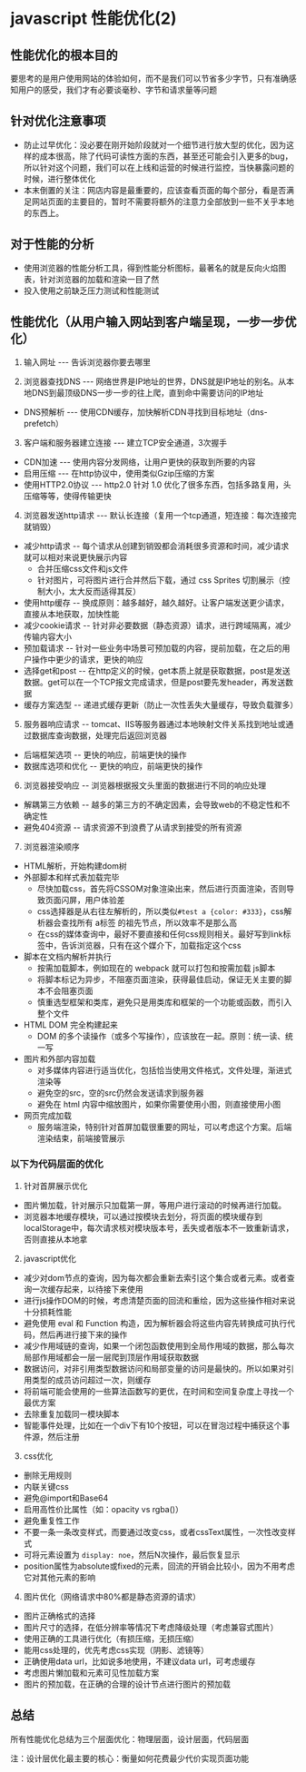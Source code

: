 # javascript 性能优化(2)

## 性能优化的根本目的

要思考的是用户使用网站的体验如何，而不是我们可以节省多少字节，只有准确感知用户的感受，我们才有必要谈毫秒、字节和请求量等问题

## 针对优化注意事项

- 防止过早优化：没必要在刚开始阶段就对一个细节进行放大型的优化，因为这样的成本很高，除了代码可读性方面的东西，甚至还可能会引入更多的bug，所以针对这个问题，我们可以在上线和运营的时候进行监控，当快暴露问题的时候，进行整体优化
- 本末倒置的关注：网店内容是最重要的，应该查看页面的每个部分，看是否满足网站页面的主要目的，暂时不需要将额外的注意力全部放到一些不关乎本地的东西上。

## 对于性能的分析

- 使用浏览器的性能分析工具，得到性能分析图标，最著名的就是反向火焰图表，针对浏览器的加载和渲染一目了然
- 投入使用之前缺乏压力测试和性能测试

## 性能优化（从用户输入网站到客户端呈现，一步一步优化）

1. 输入网址 --- 告诉浏览器你要去哪里

2. 浏览器查找DNS --- 网络世界是IP地址的世界，DNS就是IP地址的别名。从本地DNS到最顶级DNS一步一步的往上爬，直到命中需要访问的IP地址
  - DNS预解析 --- 使用CDN缓存，加快解析CDN寻找到目标地址（dns-prefetch）
  
3. 客户端和服务器建立连接 --- 建立TCP安全通道，3次握手
  - CDN加速 --- 使用内容分发网络，让用户更快的获取到所要的内容
  - 启用压缩 --- 在http协议中，使用类似Gzip压缩的方案
  - 使用HTTP2.0协议 --- http2.0 针对 1.0 优化了很多东西，包括多路复用，头压缩等等，使得传输更快

4. 浏览器发送http请求 --- 默认长连接（复用一个tcp通道，短连接：每次连接完就销毁）
  - 减少http请求 -- 每个请求从创建到销毁都会消耗很多资源和时间，减少请求就可以相对来说更快展示内容
    + 合并压缩css文件和js文件
    + 针对图片，可将图片进行合并然后下载，通过 css Sprites 切割展示（控制大小，太大反而适得其反）
  - 使用http缓存 -- 换成原则：越多越好，越久越好。让客户端发送更少请求，直接从本地获取，加快性能
  - 减少cookie请求 -- 针对非必要数据（静态资源）请求，进行跨域隔离，减少传输内容大小
  - 预加载请求 -- 针对一些业务中场景可预加载的内容，提前加载，在之后的用户操作中更少的请求，更快的响应
  - 选择get和post -- 在http定义的时候，get本质上就是获取数据，post是发送数据。get可以在一个TCP报文完成请求，但是post要先发header，再发送数据
  - 缓存方案选型 -- 递进式缓存更新（防止一次性丢失大量缓存，导致负载骤多）

5. 服务器响应请求 -- tomcat、IIS等服务器通过本地映射文件关系找到地址或通过数据库查询数据，处理完后返回浏览器
  - 后端框架选项 -- 更快的响应，前端更快的操作
  - 数据库选项和优化 -- 更快的响应，前端更快的操作

6. 浏览器接受响应 -- 浏览器根据报文头里面的数据进行不同的响应处理
  - 解耦第三方依赖 -- 越多的第三方的不确定因素，会导致web的不稳定性和不确定性
  - 避免404资源 -- 请求资源不到浪费了从请求到接受的所有资源

7. 浏览器渲染顺序
  - HTML解析，开始构建dom树
  - 外部脚本和样式表加载完毕
    + 尽快加载css，首先将CSSOM对象渲染出来，然后进行页面渲染，否则导致页面闪屏，用户体验差
    + css选择器是从右往左解析的，所以类似`#test a {color: #333}`，css解析器会查找所有 a标签 的祖先节点，所以效率不是那么高
    + 在css的媒体查询中，最好不要直接和任何css规则相关。最好写到link标签中，告诉浏览器，只有在这个媒介下，加载指定这个css
  - 脚本在文档内解析并执行
    + 按需加载脚本，例如现在的 webpack 就可以打包和按需加载 js脚本
    + 将脚本标记为异步，不阻塞页面渲染，获得最佳启动，保证无关主要的脚本不会阻塞页面
    + 慎重选型框架和类库，避免只是用类库和框架的一个功能或函数，而引入整个文件
  - HTML DOM 完全构建起来
    + DOM 的多个读操作（或多个写操作），应该放在一起。原则：统一读、统一写
  - 图片和外部内容加载
    + 对多媒体内容进行适当优化，包括恰当使用文件格式，文件处理，渐进式渲染等
    + 避免空的src，空的src仍然会发送请求到服务器
    + 避免在 html 内容中缩放图片，如果你需要使用小图，则直接使用小图
  - 网页完成加载
    + 服务端渲染，特别针对首屏加载很重要的网址，可以考虑这个方案。后端渲染结束，前端接管展示

### 以下为代码层面的优化

1. 针对首屏展示优化
  - 图片懒加载，针对展示只加载第一屏，等用户进行滚动的时候再进行加载。
  - 浏览器本地缓存模块，可以通过按模块去划分，将页面的模块缓存到localStorage中，每次请求核对模块版本号，丢失或者版本不一致重新请求，否则直接从本地拿

2. javascript优化
  - 减少对dom节点的查询，因为每次都会重新去索引这个集合或者元素。或者查询一次缓存起来，以待接下来使用
  - 进行js操作DOM的时候，考虑清楚页面的回流和重绘，因为这些操作相对来说十分损耗性能
  - 避免使用 eval 和 Function 构造，因为解析器会将这些内容先转换成可执行代码，然后再进行接下来的操作
  - 减少作用域链的查询，如果一个闭包函数使用到全局作用域的数据，那么每次局部作用域都会一层一层爬到顶层作用域获取数据
  - 数据访问，对非引用类型数据访问和局部变量的访问是最快的。所以如果对引用类型的成员访问超过一次，则缓存
  - 将前端可能会使用的一些算法函数写的更优，在时间和空间复杂度上寻找一个最优方案
  - 去除重复加载同一模块脚本
  - 智能事件处理，比如在一个div下有10个按钮，可以在冒泡过程中捕获这个事件源，然后注册

3. css优化
  - 删除无用规则
  - 内联关键css
  - 避免@import和Base64
  - 启用高性价比属性（如：opacity vs rgba()）
  - 避免重复性工作
  - 不要一条一条改变样式，而要通过改变css，或者cssText属性，一次性改变样式
  - 可将元素设置为 `display: noe`，然后N次操作，最后恢复显示
  - position属性为absolute或fixed的元素，回流的开销会比较小，因为不用考虑它对其他元素的影响

4. 图片优化（网络请求中80%都是静态资源的请求）
  - 图片正确格式的选择
  - 图片尺寸的选择，在低分辨率等情况下考虑降级处理（考虑兼容式图片）
  - 使用正确的工具进行优化（有损压缩，无损压缩）
  - 能用css处理的，优先考虑css实现（阴影、滤镜等）
  - 正确使用data url，比如说多地使用，不建议data url，可考虑缓存
  - 考虑图片懒加载和元素可见性加载方案
  - 图片的预加载，在正确的合理的设计节点进行图片的预加载

## 总结

所有性能优化总结为三个层面优化：物理层面，设计层面，代码层面

注：设计层优化最主要的核心：衡量如何花费最少代价实现页面功能